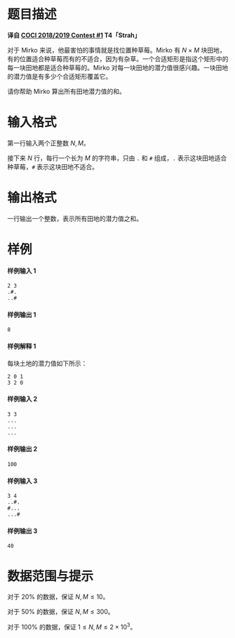 
# 题目描述

**译自 [COCI 2018/2019 Contest #1](http://www.hsin.hr/coci/contest1_tasks.pdf) T4「Strah」**

对于 Mirko 来说，他最害怕的事情就是找位置种草莓。Mirko 有 $N \times M$ 块田地，有的位置适合种草莓而有的不适合，因为有杂草。一个合适矩形是指这个矩形中的每一块田地都是适合种草莓的。Mirko 对每一块田地的潜力值很感兴趣。一块田地的潜力值是有多少个合适矩形覆盖它。

请你帮助 Mirko 算出所有田地潜力值的和。


# 输入格式

第一行输入两个正整数 $N, M$。

接下来 $N$ 行，每行一个长为 $M$ 的字符串，只由 `.` 和 `#` 组成，`.` 表示这块田地适合种草莓，`#` 表示这块田地不适合。


# 输出格式

一行输出一个整数，表示所有田地的潜力值之和。

# 样例

#### 样例输入 1

```plain
2 3
.#.
..#
```

#### 样例输出 1

```plain
8
```

#### 样例解释 1

每块土地的潜力值如下所示：

```plain
2 0 1
3 2 0
```

#### 样例输入 2

```plain
3 3
...
...
...
```

#### 样例输出 2

```plain
100
```

#### 样例输入 3

```plain
3 4
..#.
#...
...#
```

#### 样例输出 3

```plain
40
```


# 数据范围与提示

对于 $20\%$ 的数据，保证 $N, M \le 10$。

对于 $50\%$ 的数据，保证 $N, M \le 300$。

对于 $100\%$ 的数据，保证 $1\le N, M \le 2 \times 10^3$。


